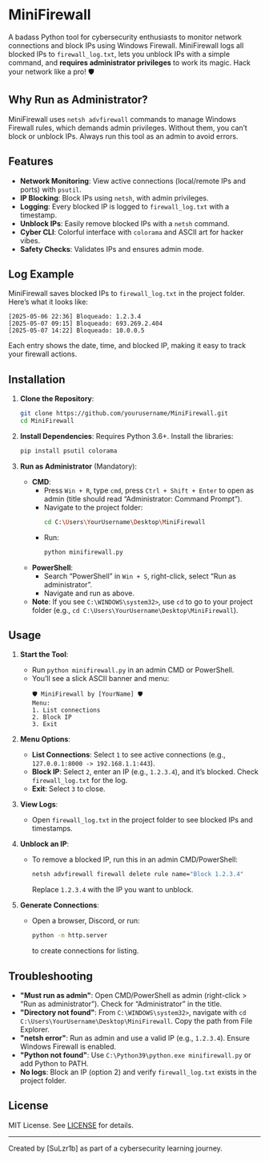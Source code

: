 # MiniFirewall

A badass Python tool for cybersecurity enthusiasts to monitor network connections and block IPs using Windows Firewall. MiniFirewall logs all blocked IPs to `firewall_log.txt`, lets you unblock IPs with a simple command, and **requires administrator privileges** to work its magic. Hack your network like a pro! 🛡️

## Why Run as Administrator?
MiniFirewall uses `netsh advfirewall` commands to manage Windows Firewall rules, which demands admin privileges. Without them, you can’t block or unblock IPs. Always run this tool as an admin to avoid errors.

## Features
- **Network Monitoring**: View active connections (local/remote IPs and ports) with `psutil`.
- **IP Blocking**: Block IPs using `netsh`, with admin privileges.
- **Logging**: Every blocked IP is logged to `firewall_log.txt` with a timestamp.
- **Unblock IPs**: Easily remove blocked IPs with a `netsh` command.
- **Cyber CLI**: Colorful interface with `colorama` and ASCII art for hacker vibes.
- **Safety Checks**: Validates IPs and ensures admin mode.

## Log Example
MiniFirewall saves blocked IPs to `firewall_log.txt` in the project folder. Here’s what it looks like:

```
[2025-05-06 22:36] Bloqueado: 1.2.3.4
[2025-05-07 09:15] Bloqueado: 693.269.2.404
[2025-05-07 14:22] Bloqueado: 10.0.0.5
```

Each entry shows the date, time, and blocked IP, making it easy to track your firewall actions.

## Installation
1. **Clone the Repository**:
   ```bash
   git clone https://github.com/yourusername/MiniFirewall.git
   cd MiniFirewall
   ```

2. **Install Dependencies**:
   Requires Python 3.6+. Install the libraries:
   ```bash
   pip install psutil colorama
   ```

3. **Run as Administrator** (Mandatory):
   - **CMD**:
     - Press `Win + R`, type `cmd`, press `Ctrl + Shift + Enter` to open as admin (title should read “Administrator: Command Prompt”).
     - Navigate to the project folder:
       ```bash
       cd C:\Users\YourUsername\Desktop\MiniFirewall
       ```
     - Run:
       ```bash
       python minifirewall.py
       ```
   - **PowerShell**:
     - Search “PowerShell” in `Win + S`, right-click, select “Run as administrator”.
     - Navigate and run as above.
   - **Note**: If you see `C:\WINDOWS\system32>`, use `cd` to go to your project folder (e.g., `cd C:\Users\YourUsername\Desktop\MiniFirewall`).

## Usage
1. **Start the Tool**:
   - Run `python minifirewall.py` in an admin CMD or PowerShell.
   - You’ll see a slick ASCII banner and menu:
     ```
     🛡️ MiniFirewall by [YourName] 🛡️
     Menu:
     1. List connections
     2. Block IP
     3. Exit
     ```

2. **Menu Options**:
   - **List Connections**: Select `1` to see active connections (e.g., `127.0.0.1:8000 -> 192.168.1.1:443`).
   - **Block IP**: Select `2`, enter an IP (e.g., `1.2.3.4`), and it’s blocked. Check `firewall_log.txt` for the log.
   - **Exit**: Select `3` to close.

3. **View Logs**:
   - Open `firewall_log.txt` in the project folder to see blocked IPs and timestamps.

4. **Unblock an IP**:
   - To remove a blocked IP, run this in an admin CMD/PowerShell:
     ```bash
     netsh advfirewall firewall delete rule name="Block 1.2.3.4"
     ```
     Replace `1.2.3.4` with the IP you want to unblock.

5. **Generate Connections**:
   - Open a browser, Discord, or run:
     ```bash
     python -m http.server
     ```
     to create connections for listing.

## Troubleshooting
- **"Must run as admin"**: Open CMD/PowerShell as admin (right-click > “Run as administrator”). Check for “Administrator” in the title.
- **"Directory not found"**: From `C:\WINDOWS\system32>`, navigate with `cd C:\Users\YourUsername\Desktop\MiniFirewall`. Copy the path from File Explorer.
- **"netsh error"**: Run as admin and use a valid IP (e.g., `1.2.3.4`). Ensure Windows Firewall is enabled.
- **"Python not found"**: Use `C:\Python39\python.exe minifirewall.py` or add Python to PATH.
- **No logs**: Block an IP (option 2) and verify `firewall_log.txt` exists in the project folder.

## License
MIT License. See [LICENSE](LICENSE) for details.

---
Created by [SuLzr1b] as part of a cybersecurity learning journey.
